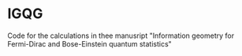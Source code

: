 # IGQG
Code for the calculations in thee manusript    "Information geometry for Fermi-Dirac and Bose-Einstein quantum statistics"
